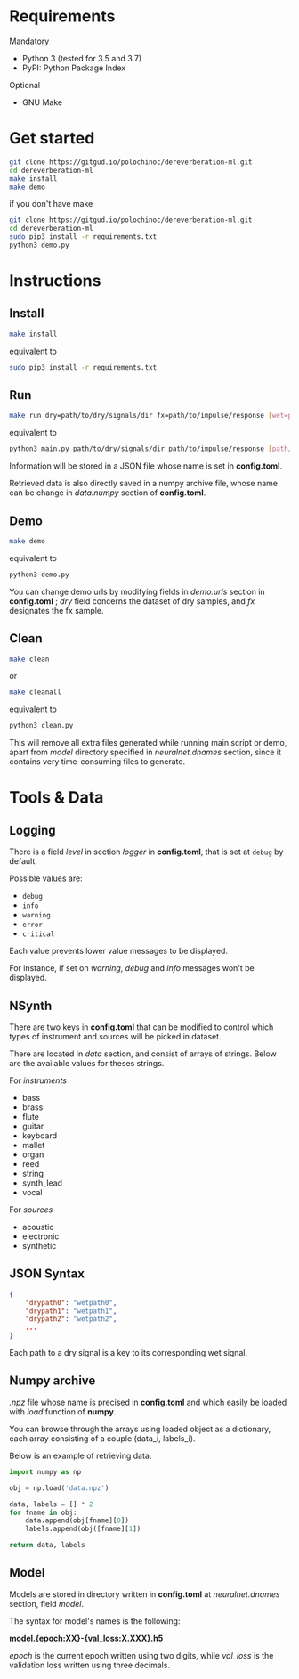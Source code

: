 # Requirements

Mandatory
- Python 3 (tested for 3.5 and 3.7)
- PyPI: Python Package Index

Optional
- GNU Make

# Get started

```bash
git clone https://gitgud.io/polochinoc/dereverberation-ml.git
cd dereverberation-ml
make install
make demo
```

if you don't have make

```bash
git clone https://gitgud.io/polochinoc/dereverberation-ml.git
cd dereverberation-ml
sudo pip3 install -r requirements.txt
python3 demo.py
```

# Instructions

## Install

```bash
make install
```

equivalent to

```bash
sudo pip3 install -r requirements.txt
```

## Run

```bash
make run dry=path/to/dry/signals/dir fx=path/to/impulse/response [wet=path/to/output/dir]
```

equivalent to

```bash
python3 main.py path/to/dry/signals/dir path/to/impulse/response [path/to/output/dir]
```

Information will be stored in a JSON file whose name is set in **config.toml**.

Retrieved data is also directly saved in a numpy archive file, whose name can be change in *data.numpy* section of **config.toml**.

## Demo

```bash
make demo
```

equivalent to

```bash
python3 demo.py
```

You can change demo urls by modifying fields in *demo.urls* section in **config.toml** ; *dry* field concerns the dataset of dry samples, and *fx* designates the fx sample.

## Clean

```bash
make clean
```

or

```bash
make cleanall
```

equivalent to

```bash
python3 clean.py
```

This will remove all extra files generated while running main script or demo, apart from *model* directory specified in *neuralnet.dnames* section, since it contains very time-consuming files to generate.

# Tools & Data

## Logging

There is a field *level* in section *logger* in **config.toml**, that is set at `debug` by default.

Possible values are:
* `debug`
* `info`
* `warning`
* `error`
* `critical`

Each value prevents lower value messages to be displayed.

For instance, if set on *warning*, *debug* and *info* messages won't be displayed.

## NSynth

There are two keys in **config.toml** that can be modified to control which types of instrument and sources will be picked in dataset.

There are located in *data* section, and consist of arrays of strings. Below are the available values for theses strings.

For *instruments*
* bass
* brass
* flute
* guitar
* keyboard
* mallet
* organ
* reed
* string
* synth_lead
* vocal

For *sources*
- acoustic
- electronic
- synthetic

## JSON Syntax

```json
{
	"drypath0": "wetpath0",
	"drypath1": "wetpath1",
	"drypath2": "wetpath2",
	...
}
```

Each path to a dry signal is a key to its corresponding wet signal.

## Numpy archive

*.npz* file whose name is precised in **config.toml** and which easily be loaded with *load* function of **numpy**.

You can browse through the arrays using loaded object as a dictionary, each array consisting of a couple (data_i, labels_i).

Below is an example of retrieving data.

```python
import numpy as np

obj = np.load('data.npz')

data, labels = [] * 2
for fname in obj:
    data.append(obj[fname][0])
    labels.append(obj([fname][1])

return data, labels
```

## Model

Models are stored in directory written in **config.toml** at *neuralnet.dnames* section, field *model*.

The syntax for model's names is the following:

**model.{epoch:XX}-{val_loss:X.XXX}.h5**

*epoch* is the current epoch written using two digits, while *val_loss* is the validation loss written using three decimals.